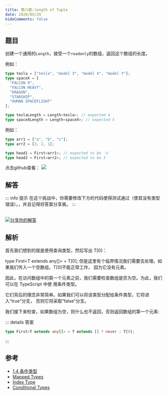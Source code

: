 ```yaml
---
title: 第六题:length of Tuple
date: 2020/05/29
hideComments: false
---
```


## 题目

创建一个通用的`Length`，接受一个`readonly`的数组，返回这个数组的长度。

例如：

```ts
type tesla = ["tesla", "model 3", "model X", "model Y"];
type spaceX = [
  "FALCON 9",
  "FALCON HEAVY",
  "DRAGON",
  "STARSHIP",
  "HUMAN SPACEFLIGHT"
];

type teslaLength = Length<tesla>; // expected 4
type spaceXLength = Length<spaceX>; // expected 5
```

例如：

```ts
type arr1 = ["a", "b", "c"];
type arr2 = [3, 2, 1];

type head1 = First<arr1>; // expected to be 'a'
type head2 = First<arr2>; // expected to be 3
```

<p align='left'>
  点击github查看：
  <a href='https://github.com/paiDaXing-web/You-Don-t-Know-TS/blob/main/vuepress/docs/challenge/1.7.Length-of-Tuple.md'>
    <img src='https://img.shields.io/badge/Github-143?logo=typescript&color=3178C6&logoColor=fff' />
  </a>
</p>

## 解答

::: info 提示
在这个挑战中，你需要修改下方的代码使得测试通过（使其没有类型错误）。，并且记得将答案分享奥。
:::

<CodeBox surl="https://stackblitz.com/edit/typescript-wgcecz?embed=1&file=1.6.first-of-array.ts&hideExplorer=1&hideNavigation=1&theme=dark&view=editor" />

<!--info-footer-start--><br> <a href="https://github.com/paiDaXing-web/You-Don-t-Know-TS/issues/new?assignees=paiDaXing-web&labels=answer&template=1-6-%E5%AE%9E%E7%8E%B0First%3CT%3E.md&title=1-6-%E5%AE%9E%E7%8E%B0First%3CT%3E" target="_blank"><img src="https://6d78-mxm1923893223-ulteh-1302287111.tcb.qcloud.la/-%E5%88%86%E4%BA%AB%E4%BD%A0%E7%9A%84%E8%A7%A3%E7%AD%94-teal.svg?sign=8bb2a2a3bd2b1cc8f86bfd919d53197e&t=1668143704" alt="分享你的解答"/></a>  <!--info-footer-end-->

## 解析

首先我们想到的就是使用查询类型，然后写出 T[0]：

type First<T extends any[]> = T[0];
但是这里有个临界情况我们需要去处理。如果我们传入一个空数组，T[0]不能正常工作， 因为它没有元素。

因此，在访问数组中的第一个元素之前，我们需要检查数组是否为空。为此，我们可以在 TypeScript 中使 用条件类型。

它们背后的理念非常简单。如果我们可以将该类型分配给条件类型，它将进入“true”分支， 否则它将采取“false”分支。

我们接下来检查，如果数组为空，则什么也不返回，否则返回数组的第一个元素:

::: details 答案

```typescript
type First<T extends any[]> = T extends [] ? never : T[0];
```

:::

## 参考

- [1.4 条件类型](../theme-reco/Advanced-1.md#14-条件类型)
- [Mapped Types](https://www.typescriptlang.org/docs/handbook/2/mapped-types.html)
- [Index Type](https://www.typescriptlang.org/docs/handbook/2/indexed-access-types.html)
- [Conditional Types](https://www.typescriptlang.org/docs/handbook/2/conditional-types.html)
